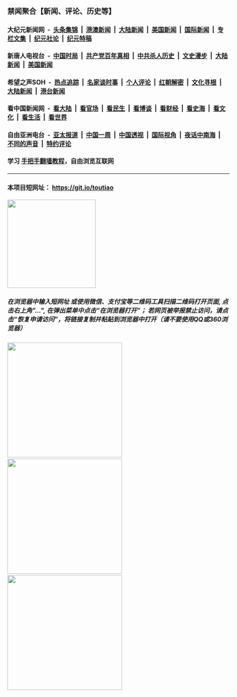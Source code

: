 ### 禁闻聚合【新闻、评论、历史等】

#### 大纪元新闻网 &nbsp;-&nbsp; [头条集锦](indexes/E头条集锦.md?t=02250931) &nbsp;|&nbsp; [港澳新闻](indexes/E港澳新闻.md?t=02250931)  &nbsp;|&nbsp; [大陆新闻](indexes/E大陆新闻.md?t=02250931) &nbsp;|&nbsp; [美国新闻](indexes/E美国新闻.md?t=02250931) &nbsp;|&nbsp; [国际新闻](indexes/E国际新闻.md?t=02250931) &nbsp;|&nbsp; [专栏文集](indexes/E专栏文集.md?t=02250931) &nbsp;|&nbsp; [纪元社论](indexes/E纪元社论.md?t=02250931) &nbsp;|&nbsp; [纪元特稿](indexes/E纪元特稿.md?t=02250931) 

#### 新唐人电视台 &nbsp;-&nbsp; [中国时局](indexes/N中国时局.md?t=02250931) &nbsp;|&nbsp; [共产党百年真相](indexes/N共产党百年真相.md?t=02250931) &nbsp;|&nbsp; [中共杀人历史](indexes/N中共杀人历史.md?t=02250931) &nbsp;|&nbsp; [文史漫步](indexes/N文史漫步.md?t=02250931) &nbsp;|&nbsp; [大陆新闻](indexes/N大陆新闻.md?t=02250931) &nbsp;|&nbsp; [美国新闻](indexes/N美国新闻.md?t=02250931)

#### 希望之声SOH &nbsp;-&nbsp; [热点追踪](indexes/H热点追踪.md?t=02250931) &nbsp;|&nbsp; [名家谈时事](indexes/H名家谈时事.md?t=02250931) &nbsp;|&nbsp; [个人评论](indexes/H个人评论.md?t=02250931)  &nbsp;|&nbsp; [红朝解密](indexes/H红朝解密.md?t=02250931) &nbsp;|&nbsp; [文化寻根](indexes/H文化寻根.md?t=02250931) &nbsp;|&nbsp; [大陆新闻](indexes/H大陆新闻.md?t=02250931) &nbsp;|&nbsp; [港台新闻](indexes/H港台新闻.md?t=02250931)

#### 看中国新闻网 &nbsp;-&nbsp; [看大陆](indexes/S看大陆.md?t=02250931) &nbsp;|&nbsp; [看官场](indexes/S看官场.md?t=02250931) &nbsp;|&nbsp; [看民生](indexes/S看民生.md?t=02250931)  &nbsp;|&nbsp; [看博谈](indexes/S看博谈.md?t=02250931) &nbsp;|&nbsp; [看财经](indexes/S看财经.md?t=02250931) &nbsp;|&nbsp; [看史海](indexes/S看史海.md?t=02250931) &nbsp;|&nbsp; [看文化](indexes/S看文化.md?t=02250931) &nbsp;|&nbsp; [看生活](indexes/S看生活.md?t=02250931) &nbsp;|&nbsp; [看世界](indexes/S看世界.md?t=02250931)

#### 自由亚洲电台 &nbsp;-&nbsp; [亚太报道](indexes/R亚太报道.md?t=02250931) &nbsp;|&nbsp; [中国一周](indexes/R中国一周.md?t=02250931) &nbsp;|&nbsp; [中国透视](indexes/R中国透视.md?t=02250931)  &nbsp;|&nbsp; [国际视角](indexes/R国际视角.md?t=02250931) &nbsp;|&nbsp; [夜话中南海](indexes/R夜话中南海.md?t=02250931) &nbsp;|&nbsp; [不同的声音](indexes/R不同的声音.md?t=02250931) &nbsp;|&nbsp; [特约评论](indexes/R特约评论.md?t=02250931)

#### 学习 [手把手翻墙教程](https://github.com/gfw-breaker/guides/wiki)，自由浏览互联网

----

#### 本项目短网址： https://git.io/toutiao
<img src="https://raw.githubusercontent.com/gfw-breaker/banned-news/master/scripts/img/qr.png" width="200px"/>  

##### 在浏览器中输入短网址 或使用微信、支付宝等二维码工具扫描二维码打开页面, 点击右上角"...", 在弹出菜单中点击“在浏览器打开”； 若网页被举报禁止访问，请点击“恢复申请访问”，将链接复制并粘贴到浏览器中打开（请不要使用QQ或360浏览器）

<img src="https://raw.githubusercontent.com/gfw-breaker/banned-news/master/scripts/img/1.png" width="260px"/> &nbsp; <img src="https://raw.githubusercontent.com/gfw-breaker/banned-news/master/scripts/img/2.png" width="260px"/> &nbsp; <img src="https://raw.githubusercontent.com/gfw-breaker/banned-news/master/scripts/img/3.png" width="260px"/>

